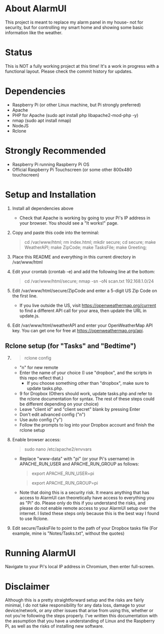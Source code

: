 # About AlarmUI

This project is meant to replace my alarm panel in my house- not for security, but for controlling my smart home and showing some basic information like the weather.

# Status

This is NOT a fully working project at this time! It's a work in progress with a functional layout. Please check the commit history for updates.

# Dependencies
- Raspberry Pi (or other Linux machine, but Pi strongly preferred)
- Apache
- PHP for Apache (sudo apt install php libapache2-mod-php -y)
- nmap (sudo apt install nmap)
- NodeJS
- Rclone

# Strongly Recommended
- Raspberry Pi running Raspberry Pi OS
- Official Raspberry Pi Touchscreen (or some other 800x480 touchscreen)

# Setup and Installation
1. Install all dependencies above
    - Check that Apache is working by going to your Pi's IP address in your browser. You should see a "It works!" page.

2. Copy and paste this code into the terminal:
    > cd /var/www/html; rm index.html; mkdir secure; cd secure; make WeatherAPI; make ZipCode; make TasksFile; make Greeting;

3. Place this README and everything in this current directory in /var/www/html

4. Edit your crontab (crontab -e) and add the following line at the bottom:
    > cd /var/www/html/secure; nmap -sn -oN scan.txt 192.168.1.0/24

5. Edit /var/www/html/secure/ZipCode and enter a 5-digit US Zip Code on the first line.
    - If you live outside the US, visit https://openweathermap.org/current to find a different API call for your area, then update the URL in update.js.

6. Edit /var/www/html/weatherAPI and enter your OpenWeatherMap API key. You can get one for free at https://openweathermap.org/api.

## Rclone setup (for "Tasks" and "Bedtime")

7. > rclone config
    - "n" for new remote
    - Enter the name of your choice (I use "dropbox", and the scripts in this repo reflect that.)
        - If you choose something other than "dropbox", make sure to update tasks.php.
    - 9 for Dropbox (Others should work, update tasks.php and refer to the rclone documentation for syntax. The rest of these steps could be different depending on your choice)
    - Leave "client id" and "client secret" blank by pressing Enter
    - Don't edit advanced config ("n")
    - Use auto config ("y")
    - Follow the prompts to log into your Dropbox account and finish the rclone setup

8. Enable browser access:
    > sudo nano /etc/apache2/envvars
    - Replace "www-data" with "pi" (or your Pi's username) in APACHE_RUN_USER and APACHE_RUN_GROUP as follows:
        > export APACHE_RUN_USER=pi

        > export APACHE_RUN_GROUP=pi

    * Note that doing this is a security risk. It means anything that has access to AlarmUI can theoretically have access to everything you as "Pi" do. Please only do this if you understand the risks, and please do not enable remote access to your AlarmUI setup over the internet. I listed these steps only because this is the best way I found to use Rclone. 

9. Edit secure/TasksFile to point to the path of your Dropbox tasks file (For example, mine is "Notes/Tasks.txt", without the quotes)

# Running AlarmUI
Navigate to your Pi's local IP address in Chromium, then enter full-screen.

# Disclaimer

Although this is a pretty straightforward setup and the risks are fairly minimal, I do not take responsibility for any data loss, damage to your device/network, or any other issues that arise from using this, whether or not you're following the steps properly. I've written this documentation with the assumption that you have a understanding of Linux and the Raspberry Pi, as well as the risks of installing new software.